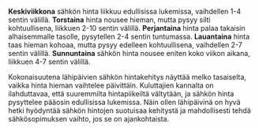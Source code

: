 **Keskiviikkona** sähkön hinta liikkuu edullisissa lukemissa, vaihdellen 1-4 sentin välillä. **Torstaina** hinta nousee hieman, mutta pysyy silti kohtuullisena, liikkuen 2-10 sentin välillä. **Perjantaina** hinta palaa takaisin alhaisemmalle tasolle, pysytellen 2-4 sentin tuntumassa. **Lauantaina** hinta taas hieman kohoaa, mutta pysyy edelleen kohtuullisena, vaihdellen 2-7 sentin välillä. **Sunnuntaina** sähkön hinta nousee eniten koko viikon aikana, liikkuen 4-7 sentin välillä.

Kokonaisuutena lähipäivien sähkön hintakehitys näyttää melko tasaiselta, vaikka hinta hieman vaihtelee päivittäin. Kuluttajien kannalta on ilahduttavaa, että suuremmilta hintapiikeiltä vältytään, ja sähkön hinta pysyttelee pääosin edullisissa lukemissa. Näin ollen lähipäivinä on hyvä hetki hyödyntää sähkön hintojen suotuisaa kehitystä ja mahdollisesti tehdä sähkösopimuksen vaihto, jos se on ajankohtaista.